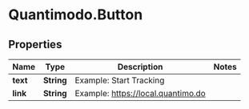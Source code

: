 # Quantimodo.Button

## Properties
Name | Type | Description | Notes
------------ | ------------- | ------------- | -------------
**text** | **String** | Example: Start Tracking | 
**link** | **String** | Example: https://local.quantimo.do | 


